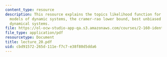 ```yaml
---
content_type: resource
description: This resource explains the topics likelihood function for probabilistic
  models of dynamic systems, the cramer-rao lower bound, best unbiased estimates for
  dynamical systems.
file: https://ol-ocw-studio-app-qa.s3.amazonaws.com/courses/2-160-identification-estimation-and-learning-spring-2006/cbd91572265d111ef7c7e38f80d5dda6_lecture_20.pdf
file_type: application/pdf
resourcetype: Document
title: lecture_20.pdf
uid: cbd91572-265d-111e-f7c7-e38f80d5dda6
---
```


